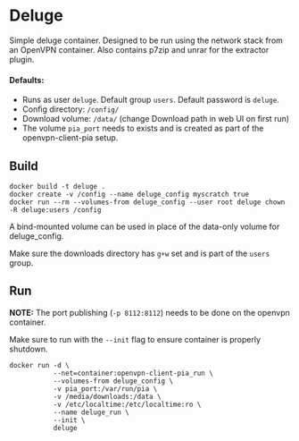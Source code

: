 # Deluge

Simple deluge container. Designed to be run using the network stack from an
OpenVPN container. Also contains p7zip and unrar for the extractor plugin.

#### Defaults:

- Runs as user `deluge`. Default group `users`. Default password is `deluge`.
- Config directory: `/config/`
- Download volume: `/data/` (change Download path in web UI on first run)
- The volume `pia_port` needs to exists and is created as part of the
  openvpn-client-pia setup.

## Build

    docker build -t deluge .
    docker create -v /config --name deluge_config myscratch true
    docker run --rm --volumes-from deluge_config --user root deluge chown -R deluge:users /config

A bind-mounted volume can be used in place of the data-only volume for
deluge_config.

Make sure the downloads directory has `g+w` set and is part of the `users` group.

## Run

<b>NOTE:</b> The port publishing (`-p 8112:8112`) needs to be done on the
openvpn container.

Make sure to run with the `--init` flag to ensure container is properly
shutdown.

    docker run -d \
               --net=container:openvpn-client-pia_run \
               --volumes-from deluge_config \
               -v pia_port:/var/run/pia \
               -v /media/downloads:/data \
               -v /etc/localtime:/etc/localtime:ro \
               --name deluge_run \
               --init \
               deluge
